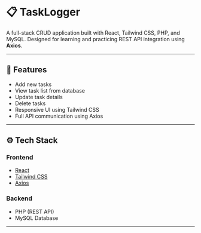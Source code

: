 # 📋 TaskLogger

A full-stack CRUD application built with React, Tailwind CSS, PHP, and MySQL. Designed for learning and practicing REST API integration using **Axios**.

---

## 🚀 Features

- Add new tasks
- View task list from database
- Update task details
- Delete tasks
- Responsive UI using Tailwind CSS
- Full API communication using Axios

---

## ⚙️ Tech Stack

### Frontend
- [React](https://reactjs.org/)
- [Tailwind CSS](https://tailwindcss.com/)
- [Axios](https://axios-http.com/)

### Backend
- PHP (REST API)
- MySQL Database

---


